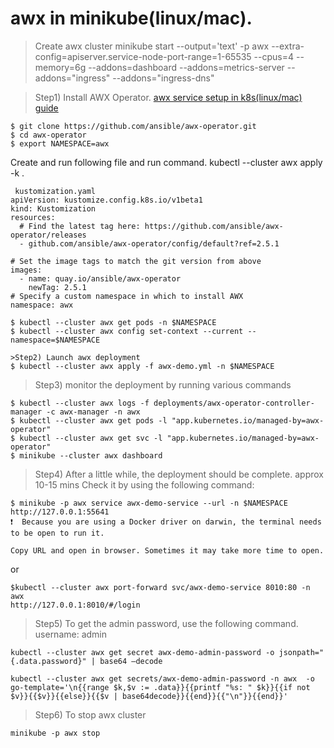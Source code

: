 # awx in minikube(linux/mac).

> Create awx cluster
minikube start --output='text' -p awx --extra-config=apiserver.service-node-port-range=1-65535 --cpus=4 --memory=6g --addons=dashboard --addons=metrics-server --addons="ingress" --addons="ingress-dns"

>Step1) Install AWX Operator. 
[awx service setup in k8s(linux/mac) guide](https://subscription.packtpub.com/book/cloud-and-networking/9781803244884/4/ch04lvl1sec17/installing-awx-on-minikube)
```` 
$ git clone https://github.com/ansible/awx-operator.git
$ cd awx-operator
$ export NAMESPACE=awx
````
Create and run following file and run command. kubectl --cluster awx apply -k . 
````
 kustomization.yaml 
apiVersion: kustomize.config.k8s.io/v1beta1
kind: Kustomization
resources:
  # Find the latest tag here: https://github.com/ansible/awx-operator/releases
  - github.com/ansible/awx-operator/config/default?ref=2.5.1

# Set the image tags to match the git version from above
images:
  - name: quay.io/ansible/awx-operator
    newTag: 2.5.1
# Specify a custom namespace in which to install AWX
namespace: awx
````

````
$ kubectl --cluster awx get pods -n $NAMESPACE
$ kubectl --cluster awx config set-context --current --namespace=$NAMESPACE
````
````
>Step2) Launch awx deployment
$ kubectl --cluster awx apply -f awx-demo.yml -n $NAMESPACE
````

>Step3)  monitor the deployment by running various commands
````
$ kubectl --cluster awx logs -f deployments/awx-operator-controller-manager -c awx-manager -n awx
$ kubectl --cluster awx get pods -l "app.kubernetes.io/managed-by=awx-operator"
$ kubectl --cluster awx get svc -l "app.kubernetes.io/managed-by=awx-operator"
$ minikube --cluster awx dashboard
````

>Step4) After a little while, the deployment should be complete. approx 10-15 mins
        Check it by using the following command:
````
$ minikube -p awx service awx-demo-service --url -n $NAMESPACE
http://127.0.0.1:55641
❗  Because you are using a Docker driver on darwin, the terminal needs to be open to run it.

Copy URL and open in browser. Sometimes it may take more time to open.
````
or 
````
$kubectl --cluster awx port-forward svc/awx-demo-service 8010:80 -n awx 
http://127.0.0.1:8010/#/login
````

>Step5) To get the admin password, use the following command. username: admin
````
kubectl --cluster awx get secret awx-demo-admin-password -o jsonpath="{.data.password}" | base64 –decode
````
````
kubectl --cluster awx get secrets/awx-demo-admin-password -n awx  -o go-template='\n{{range $k,$v := .data}}{{printf "%s: " $k}}{{if not $v}}{{$v}}{{else}}{{$v | base64decode}}{{end}}{{"\n"}}{{end}}'
````

>Step6) To stop awx cluster
````
minikube -p awx stop
````
